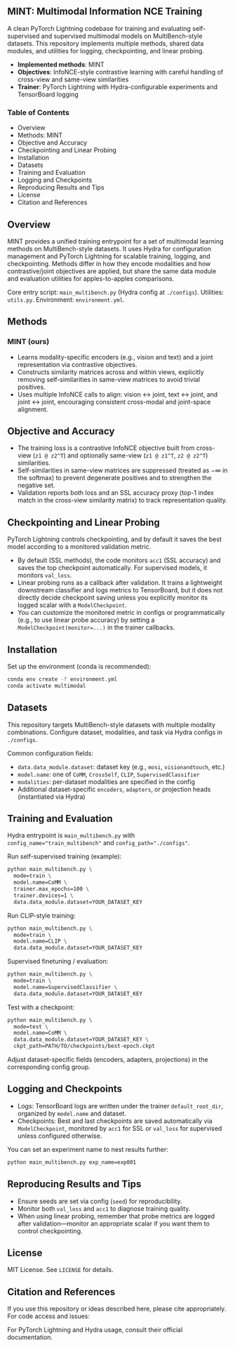 ## MINT: Multimodal Information NCE Training

A clean PyTorch Lightning codebase for training and evaluating self-supervised and supervised multimodal models on MultiBench-style datasets. This repository implements multiple methods, shared data modules, and utilities for logging, checkpointing, and linear probing.

- **Implemented methods**: MINT
- **Objectives**: InfoNCE-style contrastive learning with careful handling of cross-view and same-view similarities
- **Trainer**: PyTorch Lightning with Hydra-configurable experiments and TensorBoard logging 

### Table of Contents
- Overview
- Methods: MINT
- Objective and Accuracy
- Checkpointing and Linear Probing
- Installation
- Datasets
- Training and Evaluation
- Logging and Checkpoints
- Reproducing Results and Tips
- License
- Citation and References

## Overview
MINT provides a unified training entrypoint for a set of multimodal learning methods on MultiBench-style datasets. It uses Hydra for configuration management and PyTorch Lightning for scalable training, logging, and checkpointing. Methods differ in how they encode modalities and how contrastive/joint objectives are applied, but share the same data module and evaluation utilities for apples-to-apples comparisons.

Core entry script: `main_multibench.py` (Hydra config at `./configs`). Utilities: `utils.py`. Environment: `environment.yml`.

## Methods

### MINT (ours)
- Learns modality-specific encoders (e.g., vision and text) and a joint representation via contrastive objectives.
- Constructs similarity matrices across and within views, explicitly removing self-similarities in same-view matrices to avoid trivial positives.
- Uses multiple InfoNCE calls to align: vision ↔ joint, text ↔ joint, and joint ↔ joint, encouraging consistent cross-modal and joint-space alignment.

## Objective and Accuracy
- The training loss is a contrastive InfoNCE objective built from cross-view (`z1 @ z2^T`) and optionally same-view (`z1 @ z1^T`, `z2 @ z2^T`) similarities.
- Self-similarities in same-view matrices are suppressed (treated as −∞ in the softmax) to prevent degenerate positives and to strengthen the negative set.
- Validation reports both loss and an SSL accuracy proxy (top-1 index match in the cross-view similarity matrix) to track representation quality.

## Checkpointing and Linear Probing
PyTorch Lightning controls checkpointing, and by default it saves the best model according to a monitored validation metric.

- By default (SSL methods), the code monitors `acc1` (SSL accuracy) and saves the top checkpoint automatically. For supervised models, it monitors `val_loss`.
- Linear probing runs as a callback after validation. It trains a lightweight downstream classifier and logs metrics to TensorBoard, but it does not directly decide checkpoint saving unless you explicitly monitor its logged scalar with a `ModelCheckpoint`.
- You can customize the monitored metric in configs or programmatically (e.g., to use linear probe accuracy) by setting a `ModelCheckpoint(monitor=...)` in the trainer callbacks.

## Installation
Set up the environment (conda is recommended):

```bash
conda env create -f environment.yml
conda activate multimodal
```

## Datasets
This repository targets MultiBench-style datasets with multiple modality combinations. Configure dataset, modalities, and task via Hydra configs in `./configs`.

Common configuration fields:
- `data.data_module.dataset`: dataset key (e.g., `mosi`, `visionandtouch`, etc.)
- `model.name`: one of `CoMM`, `CrossSelf`, `CLIP`, `SupervisedClassifier`
- `modalities`: per-dataset modalities are specified in the config
- Additional dataset-specific `encoders`, `adapters`, or projection heads (instantiated via Hydra)

## Training and Evaluation
Hydra entrypoint is `main_multibench.py` with `config_name="train_multibench"` and `config_path="./configs"`.

Run self-supervised training (example):
```bash
python main_multibench.py \
  mode=train \
  model.name=CoMM \
  trainer.max_epochs=100 \
  trainer.devices=1 \
  data.data_module.dataset=YOUR_DATASET_KEY
```

Run CLIP-style training:
```bash
python main_multibench.py \
  mode=train \
  model.name=CLIP \
  data.data_module.dataset=YOUR_DATASET_KEY
```

Supervised finetuning / evaluation:
```bash
python main_multibench.py \
  mode=train \
  model.name=SupervisedClassifier \
  data.data_module.dataset=YOUR_DATASET_KEY
```

Test with a checkpoint:
```bash
python main_multibench.py \
  mode=test \
  model.name=CoMM \
  data.data_module.dataset=YOUR_DATASET_KEY \
  ckpt_path=PATH/TO/checkpoints/best-epoch.ckpt
```

Adjust dataset-specific fields (encoders, adapters, projections) in the corresponding config group.

## Logging and Checkpoints
- Logs: TensorBoard logs are written under the trainer `default_root_dir`, organized by `model.name` and dataset.
- Checkpoints: Best and last checkpoints are saved automatically via `ModelCheckpoint`, monitored by `acc1` for SSL or `val_loss` for supervised unless configured otherwise.

You can set an experiment name to nest results further:
```bash
python main_multibench.py exp_name=exp001
```

## Reproducing Results and Tips
- Ensure seeds are set via config (`seed`) for reproducibility.
- Monitor both `val_loss` and `acc1` to diagnose training quality.
- When using linear probing, remember that probe metrics are logged after validation—monitor an appropriate scalar if you want them to control checkpointing.

## License
MIT License. See `LICENSE` for details.

## Citation and References
If you use this repository or ideas described here, please cite appropriately. For code access and issues:


For PyTorch Lightning and Hydra usage, consult their official documentation.